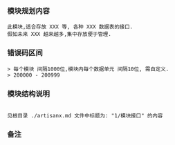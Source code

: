### 模块规划内容
~~~
此模块,适合存放 XXX 等, 各种 XXX 数据表的接口.
假如未来 XXX 越来越多,集中存放便于管理.
~~~

### 错误码区间
~~~
> 每个模块 间隔1000位,模块内每个数据单元 间隔10位, 需自定义.
> 200000 - 200999
~~~

### 模块结构说明
~~~

见根目录 ./artisanx.md 文件中标题为: "1/模块接口" 的内容

~~~

### 备注
~~~

~~~
